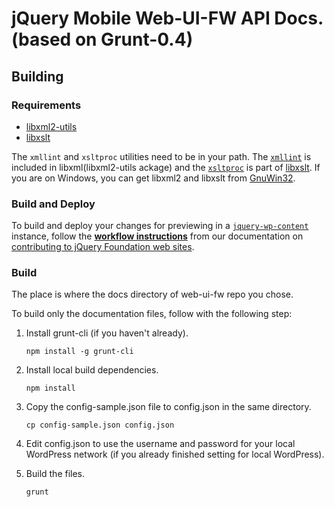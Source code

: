 jQuery Mobile Web-UI-FW API Docs. (based on Grunt-0.4)
============================================================


## Building

### Requirements
* <a href="http://www.xmlsoft.org/">libxml2-utils</a>
* <a href="http://xmlsoft.org/XSLT/">libxslt</a>

The `xmllint` and `xsltproc` utilities need to be in your path. 
The [`xmllint`](http://manpages.ubuntu.com/manpages/lucid/man1/xmllint.1.html) is included in libxml(libxml2-utils ackage) and the [`xsltproc`](http://manpages.ubuntu.com/manpages/precise/en/man1/xsltproc.1.html) is part of [libxslt](http://manpages.ubuntu.com/manpages/natty/man3/libxslt.3.html).
If you are on Windows, you can get libxml2 and libxslt from [GnuWin32](http://sourceforge.net/projects/gnuwin32/files/).


### Build and Deploy

To build and deploy your changes for previewing in a [`jquery-wp-content`](https://github.com/jquery/jquery-wp-content) instance, follow the **[workflow instructions](http://contribute.jquery.org/web-sites/#workflow)** from our documentation on [contributing to jQuery Foundation web sites](http://contribute.jquery.org/web-sites/).


### Build

The place is where the docs directory of web-ui-fw repo you chose.

To build only the documentation files, follow with the following step:

1. Install grunt-cli (if you haven't already).
	```
	npm install -g grunt-cli
	```

2. Install local build dependencies.
	```
	npm install
	```

3. Copy the config-sample.json file to config.json in the same directory.
	```
	cp config-sample.json config.json
	```

4. Edit config.json to use the username and password for your local WordPress network (if you already finished setting for local WordPress).

5. Build the files.
	```
	grunt
	```
